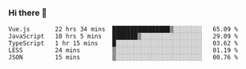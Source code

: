### Hi there 👋

<!--
**xin-code/Xin-code** is a ✨ _special_ ✨ repository because its `README.md` (this file) appears on your GitHub profile.

Here are some ideas to get you started:
<!--START_SECTION:waka-->
```text
Vue.js       22 hrs 34 mins  ████████████████▒░░░░░░░░   65.09 % 
JavaScript   10 hrs 5 mins   ███████▒░░░░░░░░░░░░░░░░░   29.09 % 
TypeScript   1 hr 15 mins    █░░░░░░░░░░░░░░░░░░░░░░░░   03.62 % 
LESS         24 mins         ▒░░░░░░░░░░░░░░░░░░░░░░░░   01.19 % 
JSON         15 mins         ▒░░░░░░░░░░░░░░░░░░░░░░░░   00.76 % 
```
<!--END_SECTION:waka-->
